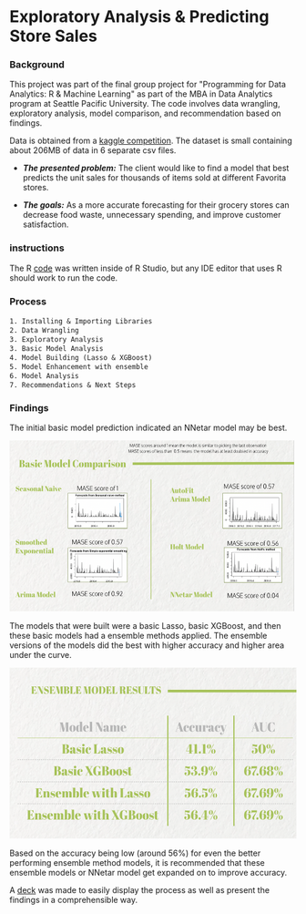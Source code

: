 # Exploratory Analysis & Predicting Store Sales
### Background

This project was part of the final group project for "Programming for Data Analytics: R &amp; Machine Learning" as part of the MBA in Data Analytics program at Seattle Pacific University. The code involves data wrangling, exploratory analysis, model comparison, and recommendation based on findings.

Data is obtained from a [kaggle competition](https://www.kaggle.com/competitions/instacart-market-basket-analysis/data). The dataset is small containing about 206MB of data in 6 separate csv files.

* ***The presented problem:***
The client would like to find a model that best predicts the unit sales for thousands of items sold at different Favorita stores.

* ***The goals:*** 
    As a more accurate forecasting for their grocery stores can decrease food waste, unnecessary spending, and improve customer satisfaction. 

### instructions

The R [code](https://github.com/Samantha-Britschgi/Predicting-Store-Sales/blob/7cab252a44ae093b5bffdc45261f07bd098f61d4/RProject.Rmd) was written inside of R Studio, but any IDE editor that uses R should work to run the code.
 
### Process

    1. Installing & Importing Libraries
    2. Data Wrangling 
    3. Exploratory Analysis
    3. Basic Model Analysis
    4. Model Building (Lasso & XGBoost)
 	5. Model Enhancement with ensemble 
    6. Model Analysis
    7. Recommendations & Next Steps
    
### Findings
The initial basic model prediction indicated an NNetar model may be best. 

<img src="https://github.com/Samantha-Britschgi/Predicting-Store-Sales/blob/de62b47e18c676a0e1e6fd1374567a7b87c02d9c/BasicModelsStoreSalesPrediction.png" width="500" height="300" />

The models that were built were a basic Lasso, basic XGBoost, and then these basic models had a ensemble methods applied. The ensemble versions of the models did the best with higher accuracy and higher area under the curve.

<img src="https://github.com/Samantha-Britschgi/Predicting-Store-Sales/blob/de62b47e18c676a0e1e6fd1374567a7b87c02d9c/ModelsStoreSalesPrediction.png" width="550" height="300" />

Based on the accuracy being low (around 56%) for even the better performing ensemble method models, it is recommended that these ensemble models or NNetar model get expanded on to improve accuracy.

A [deck](https://docs.google.com/presentation/d/1xHHjIEd4K9kqAIH_BeZ8r5AlBUvGggd420_WfDpV8JQ/edit?usp=sharing) was made to easily display the process as well as present the findings in a comprehensible way.
